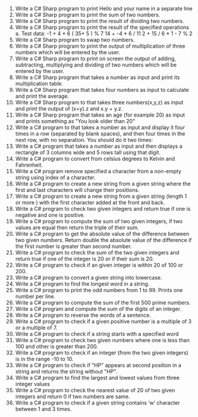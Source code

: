 
1.	Write a C# Sharp program to print Hello and your name in a separate line 
2.	Write a C# Sharp program to print the sum of two numbers.
3.	Write a C# Sharp program to print the result of dividing two numbers.
4.	Write a C# Sharp program to print the result of the specified operations
a.	Test data:
	-1 + 4 * 6
	( 35+ 5 ) % 7
	14 + -4 * 6 / 11
	2 + 15 / 6 * 1 - 7 % 2
5.	Write a C# Sharp program to swap two numbers.
6.	Write a C# Sharp program to print the output of multiplication of three numbers which will be entered by the user.
7.	Write a C# Sharp program to print on screen the output of adding, subtracting, multiplying and dividing of two numbers which will be entered by the user.
8.	Write a C# Sharp program that takes a number as input and print its multiplication table.
9.	Write a C# Sharp program that takes four numbers as input to calculate and print the average.
10.	Write a C# Sharp program to that takes three numbers(x,y,z) as input and print the output of (x+y).z and x.y + y.z.
11.	Write a C# Sharp program that takes an age (for example 20) as input and prints something as "You look older than 20"
12.	Write a C# program to that takes a number as input and display it four times in a row (separated by blank spaces), and then four times in the next row, with no separation. You should do it two times:
13.	Write a C# program that takes a number as input and then displays a rectangle of 3 columns wide and 5 rows tall using that digit.
14.	Write a C# program to convert from celsius degrees to Kelvin and Fahrenheit.
15.	Write a C# program remove specified a character from a non-empty string using index of a character.
16.	Write a C# program to create a new string from a given string where the first and last characters will change their positions.
17.	Write a C# program to create a new string from a given string (length 1 or more ) with the first character added at the front and back.
18.	Write a C# program to check two given integers and return true if one is negative and one is positive.
19.	Write a C# program to compute the sum of two given integers, if two values are equal then return the triple of their sum.
20.	Write a C# program to get the absolute value of the difference between two given numbers. Return double the absolute value of the difference if the first number is greater than second number.
21.	Write a C# program to check the sum of the two given integers and return true if one of the integer is 20 or if their sum is 20.
22.	Write a C# program to check if an given integer is within 20 of 100 or 200.
23.	Write a C# program to convert a given string into lowercase.
24.	Write a C# program to find the longest word in a string.
25.	Write a C# program to print the odd numbers from 1 to 99. Prints one number per line.
26.	Write a C# program to compute the sum of the first 500 prime numbers.
27.	Write a C# program and compute the sum of the digits of an integer.
28.	Write a C# program to reverse the words of a sentence.
29.	Write a C# program to check if a given positive number is a multiple of 3 or a multiple of 7.
30.	Write a C# program to check if a string starts with a specified word
31.	Write a C# program to check two given numbers where one is less than 100 and other is greater than 200.
32.	Write a C# program to check if an integer (from the two given integers) is in the range -10 to 10.
33.	Write a C# program to check if "HP" appears at second position in a string and returns the string without "HP".
34.	Write a C# program to find the largest and lowest values from three integer values
35.	Write a C# program to check the nearest value of 20 of two given integers and return 0 if two numbers are same.
36.	Write a C# program to check if a given string contains ‘w’ character between 1 and 3 times.
